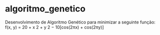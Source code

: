 # algoritmo_genetico
Desenvolvimento de Algoritmo Genético para minimizar a seguinte função: f(x, y) = 20 + x 2 + y 2 − 10[cos(2πx) + cos(2πy)] 
